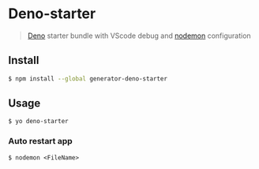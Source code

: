 # Deno-starter

> [Deno](https://deno.land/) starter bundle with VScode debug and [nodemon](https://www.npmjs.com/package/nodemon) configuration

## Install

```bash
$ npm install --global generator-deno-starter
```


## Usage

```
$ yo deno-starter
```

### Auto restart app
```
$ nodemon <FileName>
```
